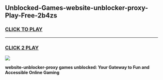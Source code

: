 
## Unblocked-Games-website-unblocker-proxy-Play-Free-2b4zs
<h3>
<a href="https://premium76.site?title=website-unblocker-proxy&ref=23A">CLICK TO PLAY</a></h3>
<hr>

<h3>
<a href="https://premium76.site?title=website-unblocker-proxy&ref=23A">CLICK 2 PLAY</a>
  
</h3>

<a href="https://premium76.site?title=website-unblocker-proxy&ref=23A"><img src="https://clearcache.store/games.png"></a>


**website-unblocker-proxy games unblocked: Your Gateway to Fun and Accessible Online Gaming**
